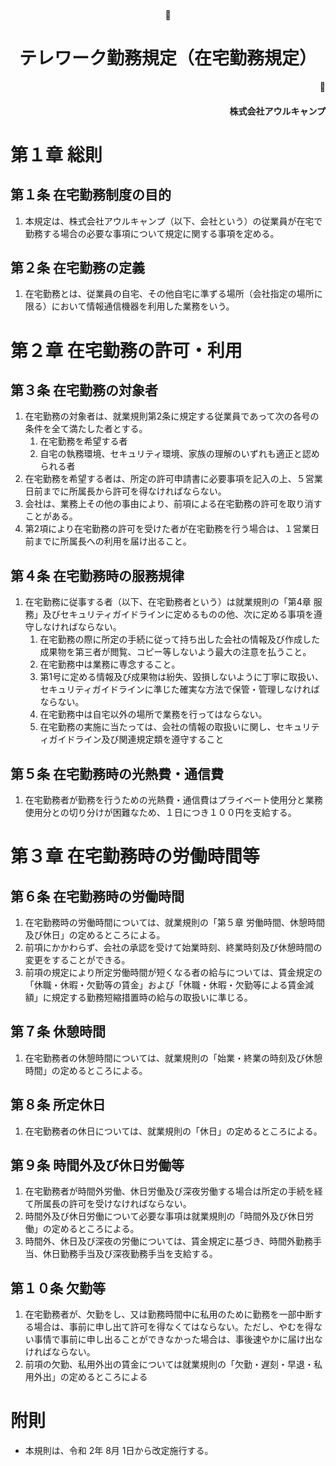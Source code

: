 <br/><br/><br/><br/><br/><br/><br/><br/><br/><br/><br/><br/><br/><br/>
<div style="text-align:center; width:auto;"><h1>テレワーク勤務規定（在宅勤務規定）</h1></div>
<div style="text-align:right; width:auto;"><h4>株式会社アウルキャンプ</h4></div>
<div style="page-break-before:always"></div>

# 第１章		総則

## 第１条	在宅勤務制度の目的
1.	本規定は、株式会社アウルキャンプ（以下、会社という）の従業員が在宅で勤務する場合の必要な事項について規定に関する事項を定める。

## 第２条	在宅勤務の定義
1.	在宅勤務とは、従業員の自宅、その他自宅に準ずる場所（会社指定の場所に限る）において情報通信機器を利用した業務をいう。

# 第２章		在宅勤務の許可・利用

## 第３条	在宅勤務の対象者
1.	在宅勤務の対象者は、就業規則第2条に規定する従業員であって次の各号の条件を全て満たした者とする。
	1.	在宅勤務を希望する者
	1.	自宅の執務環境、セキュリティ環境、家族の理解のいずれも適正と認められる者
1.	在宅勤務を希望する者は、所定の許可申請書に必要事項を記入の上、５営業日前までに所属長から許可を得なければならない。
1.	会社は、業務上その他の事由により、前項による在宅勤務の許可を取り消すことがある。
1.	第2項により在宅勤務の許可を受けた者が在宅勤務を行う場合は、１営業日前までに所属長への利用を届け出ること。

## 第４条	在宅勤務時の服務規律
1.	在宅勤務に従事する者（以下、在宅勤務者という）は就業規則の「第4章 服務」及びセキュリティガイドラインに定めるものの他、次に定める事項を遵守しなければならない。
	1.	在宅勤務の際に所定の手続に従って持ち出した会社の情報及び作成した成果物を第三者が閲覧、コピー等しないよう最大の注意を払うこと。
	1.	在宅勤務中は業務に専念すること。
	1.	第1号に定める情報及び成果物は紛失、毀損しないように丁寧に取扱い、セキュリティガイドラインに準じた確実な方法で保管・管理しなければならない。
	1.	在宅勤務中は自宅以外の場所で業務を行ってはならない。
	1.	在宅勤務の実施に当たっては、会社の情報の取扱いに関し、セキュリティガイドライン及び関連規定類を遵守すること

## 第５条	在宅勤務時の光熱費・通信費
1.	在宅勤務者が勤務を行うための光熱費・通信費はプライベート使用分と業務使用分との切り分けが困難なため、１日につき１００円を支給する。

# 第３章		在宅勤務時の労働時間等

## 第６条	在宅勤務時の労働時間
1.	在宅勤務時の労働時間については、就業規則の「第５章	労働時間、休憩時間及び休日」の定めるところによる。
1.	前項にかかわらず、会社の承認を受けて始業時刻、終業時刻及び休憩時間の変更をすることができる。
1.	前項の規定により所定労働時間が短くなる者の給与については、賃金規定の「休職・休暇・欠勤等の賃金」および「休職・休暇・欠勤等による賃金減額」に規定する勤務短縮措置時の給与の取扱いに準じる。

## 第７条	休憩時間
1.	在宅勤務者の休憩時間については、就業規則の「始業・終業の時刻及び休憩時間」の定めるところによる。

## 第８条	所定休日
1.	在宅勤務者の休日については、就業規則の「休日」の定めるところによる。

## 第９条	時間外及び休日労働等
1.	在宅勤務者が時間外労働、休日労働及び深夜労働する場合は所定の手続を経て所属長の許可を受けなければならない。
1.	時間外及び休日労働について必要な事項は就業規則の「時間外及び休日労働」の定めるところによる。
1.	時間外、休日及び深夜の労働については、賃金規定に基づき、時間外勤務手当、休日勤務手当及び深夜勤務手当を支給する。

## 第１０条	欠勤等
1.	在宅勤務者が、欠勤をし、又は勤務時間中に私用のために勤務を一部中断する場合は、事前に申し出て許可を得なくてはならない。ただし、やむを得ない事情で事前に申し出ることができなかった場合は、事後速やかに届け出なければならない。
1.	前項の欠勤、私用外出の賃金については就業規則の「欠勤・遅刻・早退・私用外出」の定めるところによる

# 附則
-	本規則は、令和 2年 8月  1日から改定施行する。